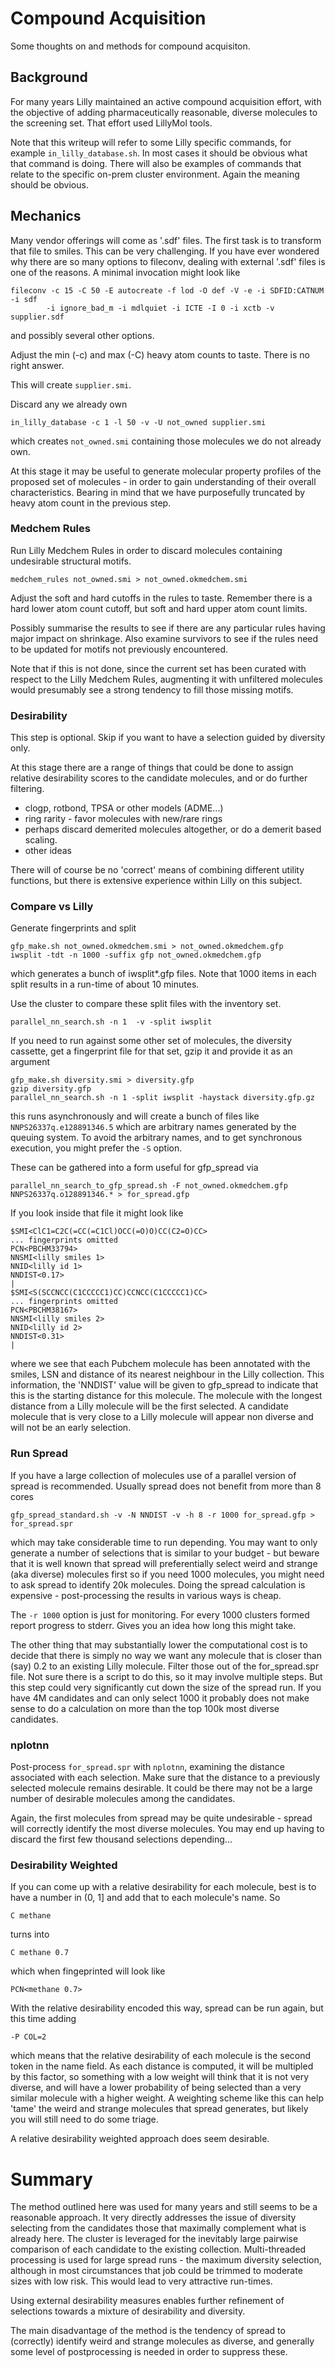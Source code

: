# Compound Acquisition

Some thoughts on and methods for compound acquisiton.

## Background
For many years Lilly maintained an active compound acquisition effort, with
the objective of adding pharmaceutically reasonable, diverse molecules to the
screening set. That effort used LillyMol tools.

Note that this writeup will refer to some Lilly specific commands, for example `in_lilly_database.sh`.
In most cases it should be obvious what that command is doing. There will also be
examples of commands that relate to the specific on-prem cluster environment. Again
the meaning should be obvious.

## Mechanics
Many vendor offerings will come as '.sdf' files. The first task is to transform
that file to smiles. This can be very challenging. If you have ever wondered why
there are so many options to fileconv, dealing with external '.sdf' files is one
of the reasons. A minimal invocation might look like
```
fileconv -c 15 -C 50 -E autocreate -f lod -O def -V -e -i SDFID:CATNUM -i sdf
        -i ignore_bad_m -i mdlquiet -i ICTE -I 0 -i xctb -v supplier.sdf
```
and possibly several other options.

Adjust the min (-c) and max (-C) heavy atom counts to taste. There is no right answer.

This will create `supplier.smi`.

Discard any we already own
```
in_lilly_database -c 1 -l 50 -v -U not_owned supplier.smi
```
which creates `not_owned.smi` containing those molecules we do not already own.

At this stage it may be useful to generate molecular property profiles of the
proposed set of molecules - in order to gain understanding of their overall
characteristics. Bearing in mind that we have purposefully truncated by heavy
atom count in the previous step.

### Medchem Rules
Run Lilly Medchem Rules in order to discard molecules containing undesirable
structural motifs.

```
medchem_rules not_owned.smi > not_owned.okmedchem.smi
```
Adjust the soft and hard cutoffs in the rules to taste. Remember there is a hard
lower atom count cutoff, but soft and hard upper atom count limits.

Possibly summarise the results to see if there are any particular rules having
major impact on shrinkage. Also examine survivors to see if the rules need
to be updated for motifs not previously encountered.

Note that if this is not done, since the current set has been curated with
respect to the Lilly Medchem Rules, augmenting it with unfiltered molecules
would presumably see a strong tendency to fill those missing motifs.

### Desirability
This step is optional. Skip if you want to have a selection guided by
diversity only.

At this stage there are a range of things that could be done to assign relative
desirability scores to the candidate molecules, and or do further filtering.

* clogp, rotbond, TPSA or other models (ADME...)
* ring rarity - favor molecules with new/rare rings
* perhaps discard demerited molecules altogether, or do a demerit based scaling.
* other ideas

There will of course be no 'correct' means of combining different utility
functions, but there is extensive experience within Lilly on this subject.

### Compare vs Lilly
Generate fingerprints and split
```
gfp_make.sh not_owned.okmedchem.smi > not_owned.okmedchem.gfp
iwsplit -tdt -n 1000 -suffix gfp not_owned.okmedchem.gfp
```
which generates a bunch of iwsplit*.gfp files. Note that 1000 items in each
split results in a run-time of about 10 minutes.

Use the cluster to compare these split files with the inventory set.
```
parallel_nn_search.sh -n 1  -v -split iwsplit
```
If you need to run against some other set of molecules, the diversity
cassette, get a fingerprint file for that set, gzip it and provide it
as an argument 
```
gfp_make.sh diversity.smi > diversity.gfp
gzip diversity.gfp
parallel_nn_search.sh -n 1 -split iwsplit -haystack diversity.gfp.gz
```

this runs asynchronously and will create a bunch of files like `NNPS26337q.e128891346.5`
which are arbitrary names generated by the queuing system. 
To avoid the arbitrary names, and to get synchronous execution, you might
prefer the `-S` option.

These can be gathered into a form useful for gfp_spread via
```
parallel_nn_search_to_gfp_spread.sh -F not_owned.okmedchem.gfp NNPS26337q.o128891346.* > for_spread.gfp
```

If you look inside that file it might look like
```
$SMI<ClC1=C2C(=CC(=C1Cl)OCC(=O)O)CC(C2=O)CC>
... fingerprints omitted
PCN<PBCHM33794>
NNSMI<lilly smiles 1>
NNID<lilly id 1>
NNDIST<0.17>
|
$SMI<S(SCCNCC(C1CCCCC1)CC)CCNCC(C1CCCCC1)CC>
... fingerprints omitted
PCN<PBCHM38167>
NNSMI<lilly smiles 2>
NNID<lilly id 2>
NNDIST<0.31>
|
```
where we see that each Pubchem molecule has been annotated with the smiles, LSN
and distance of its nearest neighbour in the Lilly collection. This information,
the 'NNDIST' value will be given to gfp_spread to indicate that this is the
starting distance for this molecule. The molecule with the longest distance from
a Lilly molecule will be the first selected. A candidate molecule that is
very close to a Lilly molecule will appear non diverse and will not be
an early selection.

### Run Spread
If you have a large collection of molecules use of a parallel version of spread
is recommended. Usually spread does not benefit from more than 8 cores
```
gfp_spread_standard.sh -v -N NNDIST -v -h 8 -r 1000 for_spread.gfp > for_spread.spr
```
which may take considerable time to run depending. You may want to only generate
a number of selections that is similar to your budget - but beware that it is well
known that spread will preferentially select weird and strange (aka diverse) molecules
first so if you need 1000 molecules, you might need to ask spread to identify 20k
molecules. Doing the spread calculation is expensive - post-processing the results
in various ways is cheap.

The `-r 1000` option is just for monitoring. For every 1000 clusters formed
report progress to stderr. Gives you an idea how long this might take.

The other thing that may substantially lower the computational cost is to
decide that there is simply no way we want any molecule that is closer
than (say) 0.2 to an existing Lilly molecule. Filter those out of the
for_spread.spr file. Not sure there is a script to do this, so it may
involve multiple steps. But this step could very significantly cut down
the size of the spread run. If you have 4M candidates and can only select 1000
it probably does not make sense to do a calculation on more than the top
100k most diverse candidates.

### nplotnn
Post-process `for_spread.spr` with `nplotnn`, examining the distance associated
with each selection. Make sure that the distance to a previously selected molecule
remains desirable. It could be there may not be a large number of desirable molecules
among the candidates.

Again, the first molecules from spread may be quite undesirable - spread will
correctly identify the most diverse molecules. You may end up having to discard
the first few thousand selections depending...

### Desirability Weighted
If you can come up with a relative desirability for each molecule, best is to
have a number in (0, 1] and add that to each molecule's name. So 
```
C methane
```
turns into
```
C methane 0.7
```
which when fingeprinted will look like
```
PCN<methane 0.7>
```
With the relative desirability encoded this way, spread can be run again, but this time
adding
```
-P COL=2
```
which means that the relative desirability of each molecule is the second token
in the name field. As each distance is computed, it will be multipled by this
factor, so something with a low weight will think that it is not very diverse,
and will have a lower probability of being selected than a very similar molecule
with a higher weight. A weighting scheme like this can help 'tame' the
weird and strange molecules that spread generates, but likely you will still
need to do some triage.

A relative desirability weighted approach does seem desirable.


# Summary
The method outlined here was used for many years and still seems to be a
reasonable approach. It very directly addresses the issue of diversity
selecting from the candidates those that maximally complement what
is already here. The cluster is leveraged for the inevitably large
pairwise comparison of each candidate to the existing collection.
Multi-threaded processing is used for large spread runs - the maximum
diversity selection, although in most circumstances that job could
be trimmed to moderate sizes with low risk. This would lead to
very attractive run-times.

Using external desirability measures enables further refinement of
selections towards a mixture of desirability and diversity.

The main disadvantage of the method is the tendency of spread to
(correctly) identify weird and strange molecules as diverse, and
generally some level of postprocessing is needed in order to suppress
these.
